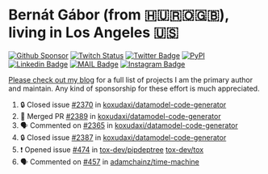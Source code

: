 # Bernát Gábor (from 🇭🇺🇷🇴🇬🇧), living in Los Angeles 🇺🇸

[![Github Sponsor](https://img.shields.io/static/v1?label=Sponsor&message=%E2%9D%A4&logo=GitHub&link=https://github.com/sponsors/gaborbernat&style=flat-square)](https://github.com/sponsors/gaborbernat)
[![Twitch Status](https://img.shields.io/twitch/status/gaborbernat?style=flat-square)](https://www.twitch.tv/gaborbernat)
[![Twitter Badge](https://img.shields.io/badge/-@gjbernat-1ca0f1?style=flat-square&labelColor=1ca0f1&logo=twitter&logoColor=white&link=https://twitter.com/gjbernat)](https://twitter.com/gjbernat)
[![PyPI](https://img.shields.io/badge/-gaborbernat-0073b7?style=flat-square&logo=Python&logoColor=white&link=https://pypi.org/user/gaborbernat/)](https://pypi.org/user/gaborbernat/)
[![Linkedin Badge](https://img.shields.io/badge/-gaborbernat-blue?style=flat-square&logo=Linkedin&logoColor=white&link=https://www.linkedin.com/in/gaborbernat/)](https://www.linkedin.com/in/gaborbernat/)
[![MAIL Badge](https://img.shields.io/badge/-gaborjbernat@gmail.com-c14438?style=flat-square&logo=Gmail&logoColor=white&link=mailto:gaborjbernat@gmail.com)](mailto:gaborjbernat@gmail.com)
[![Instagram Badge](https://img.shields.io/badge/-@gabor__bernat-845EC2?style=flat-square&labelColor=white&logo=Instagram&link=https://instagram.com/gabor_bernat/)](https://instagram.com/gabor_bernat)

[Please check out my blog](https://bernat.tech/about/) for a full list of projects I am the primary author and maintain.
Any kind of sponsorship for these effort is much appreciated.

<!--START_SECTION:activity-->

1. 🔒 Closed issue [#2370](https://github.com/koxudaxi/datamodel-code-generator/issues/2370) in [koxudaxi/datamodel-code-generator](https://github.com/koxudaxi/datamodel-code-generator)
2. 🎉 Merged PR [#2389](https://github.com/koxudaxi/datamodel-code-generator/pull/2389) in [koxudaxi/datamodel-code-generator](https://github.com/koxudaxi/datamodel-code-generator)
3. 🗣 Commented on [#2365](https://github.com/koxudaxi/datamodel-code-generator/pull/2365#issuecomment-2835298292) in [koxudaxi/datamodel-code-generator](https://github.com/koxudaxi/datamodel-code-generator)
4. 🔒 Closed issue [#2387](https://github.com/koxudaxi/datamodel-code-generator/issues/2387) in [koxudaxi/datamodel-code-generator](https://github.com/koxudaxi/datamodel-code-generator)
5. ❗ Opened issue [#474](https://github.com/tox-dev/pipdeptree/issues/474) in [tox-dev/pipdeptree](https://github.com/tox-dev/pipdeptree)
   [tox-dev/tox](https://github.com/tox-dev/tox)
5. 🗣 Commented on [#457](https://github.com/adamchainz/time-machine/pull/457#issuecomment-2197730644) in
[adamchainz/time-machine](https://github.com/adamchainz/time-machine)
<!--END_SECTION:activity-->
